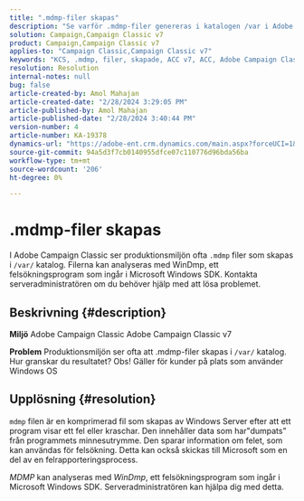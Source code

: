 ```yaml
---
title: ".mdmp-filer skapas"
description: "Se varför .mdmp-filer genereras i katalogen /var i Adobe Campaign Classic. Kontakta serveradministratören."
solution: Campaign,Campaign Classic v7
product: Campaign,Campaign Classic v7
applies-to: "Campaign Classic,Campaign Classic v7"
keywords: "KCS, .mdmp, filer, skapade, ACC v7, ACC, Adobe Campaign Classic, Adobe Campaign Classic v7, Frågor och svar"
resolution: Resolution
internal-notes: null
bug: false
article-created-by: Amol Mahajan
article-created-date: "2/28/2024 3:29:05 PM"
article-published-by: Amol Mahajan
article-published-date: "2/28/2024 3:40:44 PM"
version-number: 4
article-number: KA-19378
dynamics-url: "https://adobe-ent.crm.dynamics.com/main.aspx?forceUCI=1&pagetype=entityrecord&etn=knowledgearticle&id=f0401c14-4ed6-ee11-9078-00224804dfb5"
source-git-commit: 94a5d3f7cb0140955dfce07c110776d96bda56ba
workflow-type: tm+mt
source-wordcount: '206'
ht-degree: 0%

---
```


# .mdmp-filer skapas


I Adobe Campaign Classic ser produktionsmiljön ofta `.mdmp` filer som skapas i `/var/` katalog. Filerna kan analyseras med WinDmp, ett felsökningsprogram som ingår i Microsoft Windows SDK. Kontakta serveradministratören om du behöver hjälp med att lösa problemet.

## Beskrivning {#description}


<b>Miljö</b>
Adobe Campaign Classic Adobe Campaign Classic v7

<b>Problem</b>
Produktionsmiljön ser ofta att .mdmp-filer skapas i `/var/` katalog. Hur granskar du resultatet?
Obs! Gäller för kunder på plats som använder Windows OS


## Upplösning {#resolution}


`mdmp` filen är en komprimerad fil som skapas av Windows Server efter att ett program visar ett fel eller kraschar. Den innehåller data som har&quot;dumpats&quot; från programmets minnesutrymme.
Den sparar information om felet, som kan användas för felsökning. Detta kan också skickas till Microsoft som en del av en felrapporteringsprocess.



*MDMP* kan analyseras med *WinDmp*, ett felsökningsprogram som ingår i Microsoft Windows SDK. Serveradministratören kan hjälpa dig med detta.
